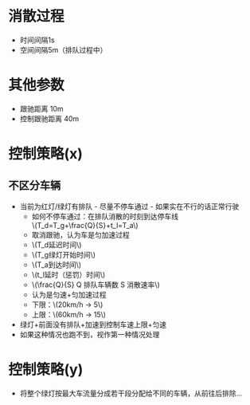 <script type="text/javascript" src="http://cdn.mathjax.org/mathjax/latest/MathJax.js?config=default"></script>  
# 消散过程  
 - 时间间隔1s  
 - 空间间隔5m（排队过程中）  
# 其他参数  
 - 跟驰距离 10m  
 - 控制跟驰距离 40m  
# 控制策略(x)  
## 不区分车辆  
 - 当前为红灯/绿灯有排队 - 尽量不停车通过 - 如果实在不行的话正常行驶  
   - 如何不停车通过：在排队消散的时刻到达停车线  
   \\(T_d=T_g+\frac{Q}{S}+t_l=T_a\\)  
   - 取消跟驰，认为车是匀加速过程
    - \\(T_d延迟时间\\)  
    - \\(T_g绿灯开始时间\\)  
    - \\(T_a到达时间\\)  
    - \\(t_l延时（惩罚）时间\\)  
    - \\(\frac{Q}{S} Q 排队车辆数 S 消散速率\\)  
    - 认为是匀速+匀加速过程  
     - 下限：\\(20km/h -> 5\\)  
     - 上限：\\(60km/h -> 15\\)  
 - 绿灯+前面没有排队+加速到控制车速上限+匀速  
  - 如果这种情况也跑不到，视作第一种情况处理  
# 控制策略(y)
 - 将整个绿灯按最大车流量分成若干段分配给不同的车辆，从前往后排除...